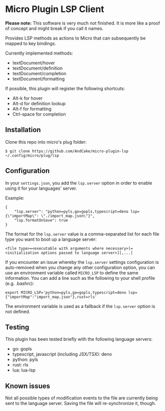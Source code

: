 Micro Plugin LSP Client
=======================

**Please note:** This software is very much not finished. It is more like a proof of concept and might break if you call it names.

Provides LSP methods as actions to Micro that can subsequently be mapped to key bindings.

Currently implemented methods:

* textDocument/hover
* textDocument/definition
* textDocument/completion
* textDocument/formatting

If possible, this plugin will register the following shortcuts:

- Alt-k for hover
- Alt-d for definition lookup
- Alt-f for formatting
- Ctrl-space for completion

Installation
------------

Clone this repo into micro's plug folder:

```
$ git clone https://github.com/AndCake/micro-plugin-lsp ~/.config/micro/plug/lsp
```

Configuration
-------------

In your `settings.json`, you add the `lsp.server` option in order to enable using it for your languages' server.

Example:

```
{
	"lsp.server": "python=pyls,go=gopls,typescript=deno lsp={\"importMap\": \"./import_map.json\"}",
	"lsp.formatOnSave": true
}
```

The format for the `lsp.server` value is a comma-separated list for each file type you want to boot up a language server:

```
<file type>=<executable with arguments where necessary>[=<initialization options passed to language server>][,...]
```

If you encounter an issue whereby the `lsp.server` settings configuration is auto-removed when you change any other configuration option, 
you can use an environment variable called `MICRO_LSP` to define the same information. You can add a line such as the following to your shell profile (e.g. .bashrc):

```
export MICRO_LSP='python=pyls,go=gopls,typescript=deno lsp={"importMap":"import_map.json"},rust=rls'
```

The environment variable is used as a fallback if the `lsp.server` option is not defined.

Testing
-------

This plugin has been tested briefly with the following language servers:

* go: gopls
* typescript, javascript (including JSX/TSX): deno
* python: pyls
* rust: rls
* lua: lua-lsp

Known issues
------------

Not all possible types of modification events to the file are currently being sent to the language server. Saving the file will re-synchronize it, though.
